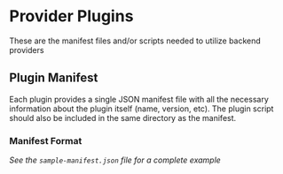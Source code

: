 # Provider Plugins
These are the manifest files and/or scripts needed to utilize backend providers


## Plugin Manifest
Each plugin provides a single JSON manifest file with all the necessary information about the plugin itself (name, version, etc). The plugin script should also be included in the same directory as the manifest.

### Manifest Format
*See the `sample-manifest.json` file for a complete example*



